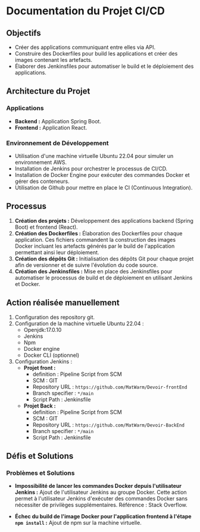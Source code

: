 # Documentation du Projet CI/CD

## Objectifs

- Créer des applications communiquant entre elles via API.
- Construire des Dockerfiles pour build les applications et créer des images contenant les artefacts.
- Élaborer des Jenkinsfiles pour automatiser le build et le déploiement des applications.

## Architecture du Projet

### Applications

- **Backend :** Application Spring Boot.
- **Frontend :** Application React.

### Environnement de Développement

- Utilisation d'une machine virtuelle Ubuntu 22.04 pour simuler un environnement AWS.
- Installation de Jenkins pour orchestrer le processus de CI/CD.
- Installation de Docker Engine pour exécuter des commandes Docker et gérer des conteneurs.
- Utilisation de Github pour mettre en place le CI (Continuous Integration).

## Processus

1. **Création des projets :** Développement des applications backend (Spring Boot) et frontend (React).
2. **Création des Dockerfiles :** Élaboration des Dockerfiles pour chaque application. Ces fichiers commandent la construction des images Docker incluant les artefacts générés par le build de l'application permettant ainsi leur déploiement.
3. **Création des dépôts Git :** Initialisation des dépôts Git pour chaque projet afin de versionner et de suivre l'évolution du code source.
4. **Création des Jenkinsfiles :** Mise en place des Jenkinsfiles pour automatiser le processus de build et de déploiement en utilisant Jenkins et Docker.

## Action réalisée manuellement

1. Configuration des repository git.
2. Configuration de la machine virtuelle Ubuntu 22.04 :
   - Openjdk:17.0.10
   - Jenkins
   - Npm
   - Docker engine
   - Docker CLI (optionnel)
3. Configuration Jenkins :
   - **Projet front :**
     - definition : Pipeline Script from SCM
     - SCM : GIT
     - Repository URL : `https://github.com/MatWarm/Devoir-frontEnd`
     - Branch specifier : `*/main`
     - Script Path : Jenkinsfile
   - **Projet Back :**
     - definition : Pipeline Script from SCM
     - SCM : GIT
     - Repository URL : `https://github.com/MatWarm/Devoir-BackEnd`
     - Branch specifier : `*/main`
     - Script Path : Jenkinsfile

## Défis et Solutions

### Problèmes et Solutions

- **Impossibilité de lancer les commandes Docker depuis l'utilisateur Jenkins :**
  Ajout de l'utilisateur Jenkins au groupe Docker. Cette action permet à l'utilisateur Jenkins d'exécuter des commandes Docker sans nécessiter de privilèges supplémentaires. Référence : Stack Overflow.

- **Échec du build de l'image Docker pour l'application frontend à l'étape `npm install` :**
  Ajout de npm sur la machine virtuelle.
